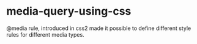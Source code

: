 # media-query-using-css
@media rule, introduced in css2 made it possible to define different style rules for different media types.
